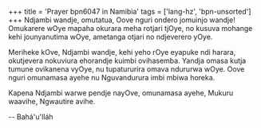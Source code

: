 +++
title = 'Prayer bpn6047 in Namibia'
tags = ['lang-hz', 'bpn-unsorted']
+++
Ndjambi wandje, omutatua, Oove nguri ondero jomuinjo wandje! Omukarere wOye mapaha okurara meha rotjari tjOye,  no kusuva mohange kehi jounyanutima wOye, ametanga otjari no ndjeverero yOye. 

Meriheke kOve, Ndjambi wandje, kehi yeho rOye eyapuke ndi harara, okutjevera nokuviura ehorandje  kuimbi ovihasemba. Yandja omasa kutja tumune ovikanena vyOye, nu tupatururira omava ndururwa wOye. Oove nguri omunamasa ayehe nu Nguvandurura imbi mbiwa horeka.

 Kapena  Ndjambi warwe  pendje nayOve,  omunamasa ayehe, Mukuru          waavihe, Ngwautire avihe.

-- Bahá'u'lláh

